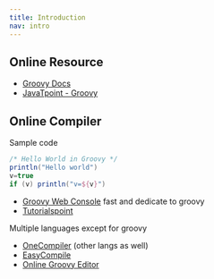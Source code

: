 ```yaml
---
title: Introduction
nav: intro
---
```



## Online Resource

* [Groovy Docs](http://docs.groovy-lang.org/docs/groovy-4.0.8/html/documentation/#_introduction)
* [JavaTpoint - Groovy](https://www.javatpoint.com/groovy)

## Online Compiler

Sample code
```groovy
/* Hello World in Groovy */
println("Hello world")
v=true
if (v) println("v=${v}")
```

* [Groovy Web Console](https://gwc-experiment.appspot.com/) fast and dedicate to groovy
* [Tutorialspoint](https://www.tutorialspoint.com/execute_groovy_online.php)

Multiple languages except for groovy
* [OneCompiler](https://onecompiler.com/groovy) (other langs as well)
* [EasyCompile](https://easycompile.com/online-groovy-compiler/)
* [Online Groovy Editor](https://webtoolfree.com/online-groovy-compiler)


